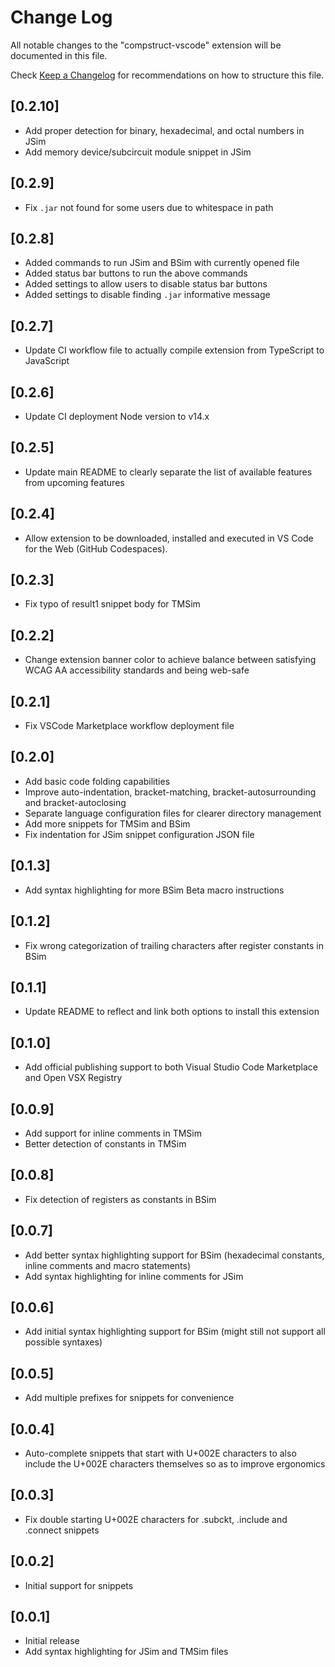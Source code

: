 # Change Log

All notable changes to the "compstruct-vscode" extension will be documented in this file.

Check [Keep a Changelog](http://keepachangelog.com/) for recommendations on how to structure this file.

## [0.2.10]
-   Add proper detection for binary, hexadecimal, and octal numbers in JSim
-   Add memory device/subcircuit module snippet in JSim

## [0.2.9]
-   Fix `.jar` not found for some users due to whitespace in path

## [0.2.8]

-   Added commands to run JSim and BSim with currently opened file
-   Added status bar buttons to run the above commands
-   Added settings to allow users to disable status bar buttons
-   Added settings to disable finding `.jar` informative message

## [0.2.7]

-   Update CI workflow file to actually compile extension from TypeScript to JavaScript

## [0.2.6]

-   Update CI deployment Node version to v14.x

## [0.2.5]

-   Update main README to clearly separate the list of available features from upcoming features

## [0.2.4]

-   Allow extension to be downloaded, installed and executed in VS Code for the Web (GitHub Codespaces).

## [0.2.3]

-   Fix typo of result1 snippet body for TMSim

## [0.2.2]

-   Change extension banner color to achieve balance between satisfying WCAG AA accessibility standards and being web-safe

## [0.2.1]

-   Fix VSCode Marketplace workflow deployment file

## [0.2.0]

-   Add basic code folding capabilities
-   Improve auto-indentation, bracket-matching, bracket-autosurrounding and bracket-autoclosing
-   Separate language configuration files for clearer directory management
-   Add more snippets for TMSim and BSim
-   Fix indentation for JSim snippet configuration JSON file

## [0.1.3]

-   Add syntax highlighting for more BSim Beta macro instructions

## [0.1.2]

-   Fix wrong categorization of trailing characters after register constants in BSim

## [0.1.1]

-   Update README to reflect and link both options to install this extension

## [0.1.0]

-   Add official publishing support to both Visual Studio Code Marketplace and Open VSX Registry

## [0.0.9]

-   Add support for inline comments in TMSim
-   Better detection of constants in TMSim

## [0.0.8]

-   Fix detection of registers as constants in BSim

## [0.0.7]

-   Add better syntax highlighting support for BSim (hexadecimal constants, inline comments and macro statements)
-   Add syntax highlighting for inline comments for JSim

## [0.0.6]

-   Add initial syntax highlighting support for BSim (might still not support all possible syntaxes)

## [0.0.5]

-   Add multiple prefixes for snippets for convenience

## [0.0.4]

-   Auto-complete snippets that start with U+002E characters to also include the U+002E characters themselves so as to improve ergonomics

## [0.0.3]

-   Fix double starting U+002E characters for .subckt, .include and .connect snippets

## [0.0.2]

-   Initial support for snippets

## [0.0.1]

-   Initial release
-   Add syntax highlighting for JSim and TMSim files
